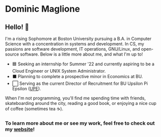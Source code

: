 # Dominic Maglione #

## Hello! 👋
I'm a rising Sophomore at Boston University pursuing a B.A. in Computer Science with a concentration in systems and development. In CS, my passions are software development, IT operations, GNU/Linux, and open-source software. Below is a little more about me, and what I'm up to!

* 🟦 Seeking an internship for Summer '22 and currently aspiring to be a Cloud Engineer or UNIX System Administrator.
* ⬛️ Planning to complete a prospective minor in Economics at BU.
* ⬜️ Serving as the current Director of Recruitment for BU Upsilon Pi Epsilon ([UPE](https://upe.bu.edu/)).

When I'm not programming, you'll find me spending time with friends, skateboarding around the city, reading a good book, or enjoying a nice cup of coffee (sometimes tea ☕️). 

### To learn more about me or see my work, feel free to check out my [website](https://dcmaglione.com)! ###
